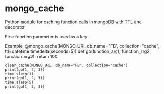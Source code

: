 # mongo_cache
Python module for caching function calls in mongoDB with TTL and  decorator

First function parameter is used as a key

Example:
	@mongo_cache(MONGO_URI, db_name="FB", collection="cache", ttl=datetime.timedelta(seconds=5))
	def go(function_arg1, function_arg2, function_arg3):
		return 100

	clear_cache(MONGO_URI, db_name="FB", collection="cache")
	print(go(1, 2, 3))
	time.sleep(1)
	print(go(1, 2, 3))
	time.sleep(5)
	print(go(1, 2, 3))
